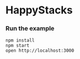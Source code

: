 HappyStacks
=====================

### Run the example

```
npm install
npm start
open http://localhost:3000
```
